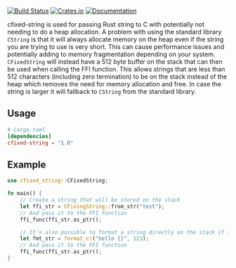 [![Build Status](https://github.com/emoon/cfixed-string/workflows/CI/badge.svg)](https://github.com/emoon/cfixed-string/actions?workflow=CI)
[![Crates.io](https://img.shields.io/crates/v/cfixed-string.svg)](https://crates.io/crates/cfixed-string)
[![Documentation](https://docs.rs/cfixed-string/badge.svg)](https://docs.rs/cfixed-string)

cfixed-string is used for passing Rust string to C with potentially not needing to do a heap allocation.
A problem with using the standard library `CString` is that it will always allocate memory on the heap even if the string you are trying to use is very short. This can cause performance issues and potentially adding to memory fragmentation depending on your system.
`CFixedString` will instead have a 512 byte buffer on the stack that can then be used when calling the FFI function. This allows strings that are less than 512 characters (including zero termination) to be on the stack instead of the heap which removes the need for memory allocation and free. In case the string is larger it will fallback to `CString` from the standard library.

Usage
-----

```toml
# Cargo.toml
[dependencies]
cfixed-string = "1.0"
```

Example
-------

```rust
use cfixed_string::CFixedString;

fn main() {
	// Create a string that will be stored on the stack
	let ffi_str = CFixingString::from_str("test");
	// And pass it to the FFI function
	ffi_func(ffi_str.as_ptr();

	// It's also possible to format a string directly on the stack if it fits using the format_c macro
	let fmt_str = format_c!("hello {}", 123);
	// And pass it to the FFI function
	ffi_func(ffi_str.as_ptr();
}
```
